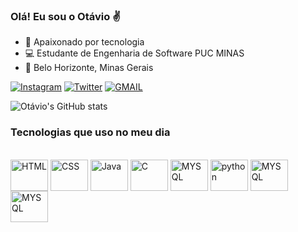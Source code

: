 ### Olá! Eu sou o Otávio ✌️
- 🔭 Apaixonado por tecnologia
- 💻 Estudante de Engenharia de Software PUC MINAS
- 🚩 Belo Horizonte, Minas Gerais


[![Instagram](https://img.shields.io/badge/Instagram-E4405F?style=for-the-badge&logo=instagram&logoColor=white)](https://www.instagram.com/_otaviomendes_/)
[![Twitter](https://img.shields.io/badge/Twitter-1DA1F2?style=for-the-badge&logo=twitter&logoColor=white)](https://twitter.com/otavio_mendess1)
[![GMAIL](https://img.shields.io/badge/Gmail-D14836?style=for-the-badge&logo=gmail&logoColor=white)](mailto:otaviojulio.mendes@gmail.com)


![Otávio's GitHub stats](https://github-readme-stats.vercel.app/api?username=OtavioMendes12&show_icons=true&theme=radical)

### Tecnologias que uso no meu dia

<div style="display: inline_block"><br/>
  <img align="center" alt="HTML" height="50" width="60" src="https://cdn.jsdelivr.net/gh/devicons/devicon/icons/html5/html5-original-wordmark.svg" />
  <img align="center" alt="CSS" height="50" width="60" src="https://cdn.jsdelivr.net/gh/devicons/devicon/icons/css3/css3-original-wordmark.svg" />
  <img align="center" alt="Java" height="50" width="60" src="https://cdn.jsdelivr.net/gh/devicons/devicon/icons/java/java-original-wordmark.svg" />
  <img align="center" alt="C" height="50" width="60" src="https://cdn.jsdelivr.net/gh/devicons/devicon/icons/c/c-original.svg" />
  <img align="center" alt="MYSQL" height="50" width="60" src="https://cdn.jsdelivr.net/gh/devicons/devicon/icons/mysql/mysql-original-wordmark.svg" />
   <img align="center" alt="python"height="50" width="60" src="https://cdn.jsdelivr.net/gh/devicons/devicon/icons/python/python-original.svg"  />  
     <img align="center" alt="MYSQL" height="50" width="60" src="https://cdn.jsdelivr.net/gh/devicons/devicon/icons/bootstrap/bootstrap-plain-wordmark.svg" />    
     <img align="center" alt="MYSQL" height="50" width="60" src="https://cdn.jsdelivr.net/gh/devicons/devicon/icons/javascript/javascript-original.svg" />
          
  </div>
  
  
